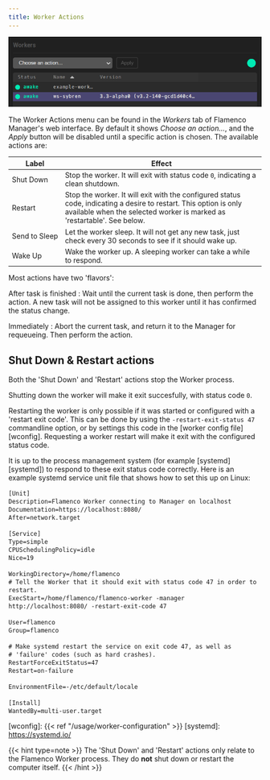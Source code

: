 ```yaml
---
title: Worker Actions
---
```

![Screenshot of the Worker Actions menu in the Flamenco Manager web interface](worker_actions.webp)

The Worker Actions menu can be found in the *Workers* tab of Flamenco Manager's
web interface. By default it shows *Choose an action...*, and the *Apply* button
will be disabled until a specific action is chosen. The available actions are:

<style>
  sup {
    color: red;
  }
</style>

| Label                   | Effect                                                                                                                                                                                       |
|-------------------------|----------------------------------------------------------------------------------------------------------------------------------------------------------------------------------------------|
| Shut Down               | Stop the worker. It will exit with status code `0`, indicating a clean shutdown.                                                                                                             |
| Restart                 | Stop the worker. It will exit with the configured status code, indicating a desire to restart. This option is only available when the selected worker is marked as 'restartable'. See below. |
| Send&nbsp;to&nbsp;Sleep | Let the worker sleep. It will not get any new task, just check every 30 seconds to see if it should wake up.                                                                                 |
| Wake Up                 | Wake the worker up. A sleeping worker can take a while to respond.                                                                                                                           |

Most actions have two 'flavors':

After task is finished
: Wait until the current task is done, then perform the action. A new task will not be assigned to this worker until it has confirmed the status change.

Immediately
: Abort the current task, and return it to the Manager for requeueing. Then perform the action.


## Shut Down & Restart actions

Both the 'Shut Down' and 'Restart' actions stop the Worker process.

Shutting down the worker will make it exit succesfully, with status code `0`.

Restarting the worker is only possible if it was started or configured with a
'restart exit code'. This can be done by using the `-restart-exit-status 47`
commandline option, or by settings this code in the [worker config file][wconfig].
Requesting a worker restart will make it exit with the configured status code.

It is up to the process management system (for example [systemd][systemd]) to
respond to these exit status code correctly. Here is an example systemd service
unit file that shows how to set this up on Linux:

```systemd
[Unit]
Description=Flamenco Worker connecting to Manager on localhost
Documentation=https://localhost:8080/
After=network.target

[Service]
Type=simple
CPUSchedulingPolicy=idle
Nice=19

WorkingDirectory=/home/flamenco
# Tell the Worker that it should exit with status code 47 in order to restart.
ExecStart=/home/flamenco/flamenco-worker -manager http://localhost:8080/ -restart-exit-code 47

User=flamenco
Group=flamenco

# Make systemd restart the service on exit code 47, as well as
# 'failure' codes (such as hard crashes).
RestartForceExitStatus=47
Restart=on-failure

EnvironmentFile=-/etc/default/locale

[Install]
WantedBy=multi-user.target
```

[wconfig]: {{< ref "/usage/worker-configuration" >}}
[systemd]: https://systemd.io/

{{< hint type=note >}}
The 'Shut Down' and 'Restart' actions only relate to the Flamenco Worker process. They do **not** shut down or restart the computer itself.
{{< /hint >}}

